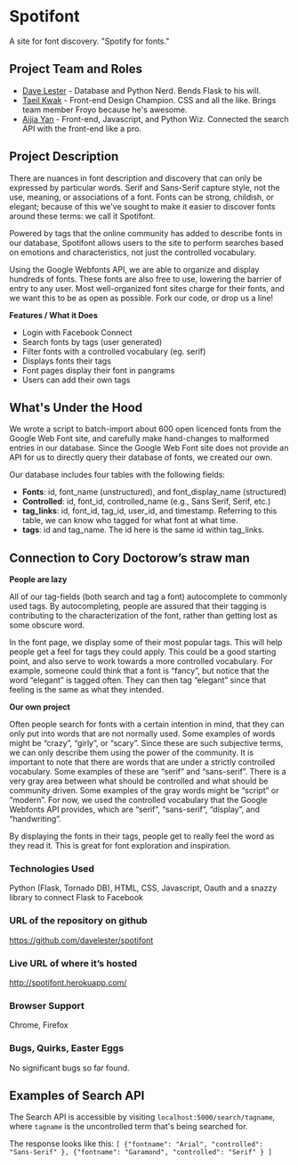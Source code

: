 Spotifont
=====================

A site for font discovery. "Spotify for fonts." 

## Project Team and Roles
* [Dave Lester](http://davelester.org) - Database and Python Nerd. Bends Flask to his will.
* [Taeil Kwak](http://www.ischool.berkeley.edu/people/students/taeilkwak) - Front-end Design Champion. CSS and all the like. Brings team member Froyo because he's awesome.
* [Aijia Yan](http://aijiayan.com) - Front-end, Javascript, and Python Wiz. Connected the search API with the front-end like a pro.

## Project Description
There are nuances in font description and discovery that can only be expressed by particular words. Serif and Sans-Serif capture style, not the use, meaning, or associations of a font. Fonts can be strong, childish, or elegant; because of this we've sought to make it easier to discover fonts around these terms: we call it Spotifont.

Powered by tags that the online community has added to describe fonts in our database, Spotifont allows users to the site to perform searches based on emotions and characteristics, not just the controlled vocabulary.

Using the Google Webfonts API, we are able to organize and display hundreds of fonts. These fonts are also free to use, lowering the barrier of entry to any user. Most well-organized font sites charge for their fonts, and we want this to be as open as possible. Fork our code, or drop us a line!

__Features / What it Does__
* Login with Facebook Connect
* Search fonts by tags (user generated)
* Filter fonts with a controlled vocabulary (eg. serif)
* Displays fonts their tags
* Font pages display their font in pangrams
* Users can add their own tags

## What's Under the Hood
We wrote a script to batch-import about 600 open licenced fonts from the Google Web Font site, and carefully make hand-changes to malformed entries in our database. Since the Google Web Font site does not provide an API for us to directly query their database of fonts, we created our own.

Our database includes four tables with the following fields:

* __Fonts__:  id, font_name (unstructured), and font_display_name (structured)
* __Controlled__: id, font_id, controlled_name (e.g., Sans Serif, Serif, etc.)
* __tag_links__: id, font_id, tag_id, user_id, and timestamp. Referring to this table, we can know who tagged for what font at what time.
* __tags__: id and tag_name. The id here is the same id within tag_links.

## Connection to Cory Doctorow’s straw man

__People are lazy__

All of our tag-fields (both search and tag a font) autocomplete to commonly used tags. By autocompleting, people are assured that their tagging is contributing to the characterization of the font, rather than getting lost as some obscure word.

In the font page, we display some of their most popular tags. This will help people get a feel for tags they could apply. This could be a good starting point, and also serve to work towards a more controlled vocabulary. For example, someone could think that a font is “fancy”, but notice that the word “elegant” is tagged often. They can then tag “elegant” since that feeling is the same as what they intended.

__Our own project__

Often people search for fonts with a certain intention in mind, that they can only put into words that are not normally used. Some examples of words might be “crazy”, “girly”, or “scary”. Since these are such subjective terms, we can only describe them using the power of the community.
It is important to note that there are words that are under a strictly controlled vocabulary. Some examples of these are “serif” and “sans-serif”. There is a very gray area between what should be controlled and what should be community driven. Some examples of the gray words might be “script” or “modern”. For now, we used the controlled vocabulary that the Google Webfonts API provides, which are “serif”, “sans-serif”, “display”, and “handwriting”. 

By displaying the fonts in their tags, people get to really feel the word as they read it. This is great for font exploration and inspiration.

### Technologies Used
Python (Flask, Tornado DB), HTML, CSS, Javascript, Oauth and a snazzy library to connect Flask to Facebook

### URL of the repository on github
https://github.com/davelester/spotifont

### Live URL of where it’s hosted
http://spotifont.herokuapp.com/

### Browser Support
Chrome, Firefox 

### Bugs, Quirks, Easter Eggs
No significant bugs so far found. 

## Examples of Search API
The Search API is accessible by visiting ```localhost:5000/search/tagname```, where ```tagname``` is the uncontrolled term that's being searched for.

The response looks like this: ```[ {"fontname": "Arial", "controlled": "Sans-Serif" }, {"fontname": "Garamond", "controlled": "Serif" } ]```
